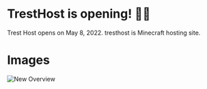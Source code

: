# TrestHost is opening! 🎉🎉
Trest Host opens on May 8, 2022. tresthost is Minecraft hosting site. 
# Images 
![New Overview](https://media.discordapp.net/attachments/971049189377179718/971848852384673843/new_banner.png)
